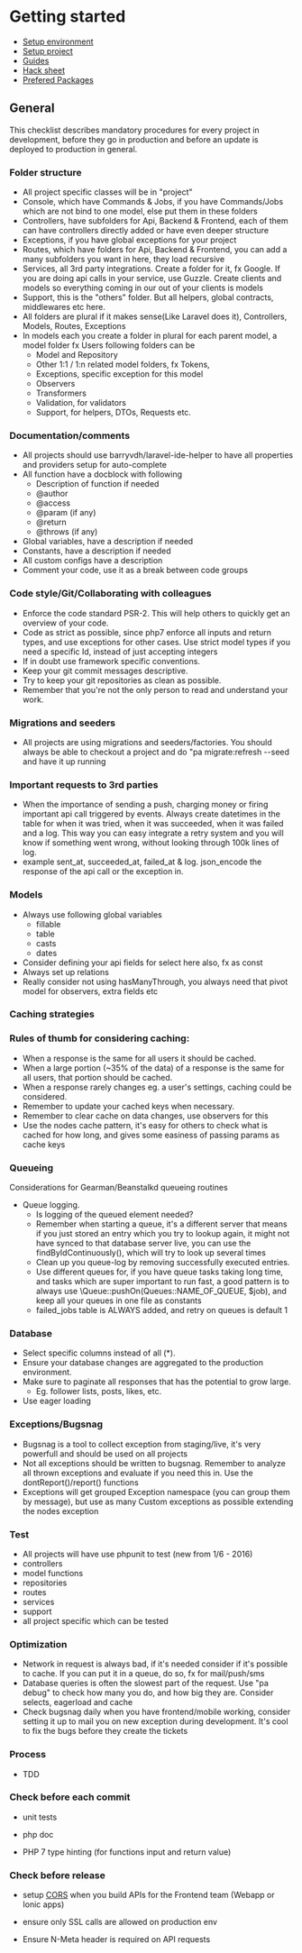 # Getting started
 - [Setup environment](https://github.com/nodes-php/readme/blob/master/Guides/Setup/setup-local-environment.md)
 - [Setup project](https://github.com/nodes-php/readme/blob/master/Guides/Setup/setup-project.md)
 - [Guides](https://github.com/nodes-php/readme/tree/master/Guides)
 - [Hack sheet](https://github.com/nodes-php/readme/blob/master/hack-sheet.md)
 - [Prefered Packages](https://github.com/nodes-php/readme/blob/master/prefered-packages.md)

## General

This checklist describes mandatory procedures for every project in development, before they go in production and before an update is deployed to production in general.

### Folder structure

- All project specific classes will be in &quot;project&quot;
- Console, which have Commands &amp; Jobs, if you have Commands/Jobs which are not bind to one model, else put them in these folders
- Controllers, have subfolders for Api, Backend &amp; Frontend, each of them can have controllers directly added or have even deeper structure
- Exceptions, if you have global exceptions for your project
- Routes, which have folders for Api, Backend &amp; Frontend, you can add a many subfolders you want in here, they load recursive
- Services, all 3rd party integrations. Create a folder for it, fx Google. If you are doing api calls in your service, use Guzzle. Create clients and models so everything coming in our out of your clients is models
- Support, this is the &quot;others&quot; folder. But all helpers, global contracts, middlewares etc here.
- All folders are plural if it makes sense(Like Laravel does it), Controllers, Models, Routes, Exceptions
- In models each you create a folder in plural for each parent model, a model folder fx Users following folders can be
  - Model and Repository
  - Other 1:1 / 1:n related model folders, fx Tokens,
  - Exceptions, specific exception for this model
  - Observers
  - Transformers
  - Validation, for validators
  - Support, for helpers, DTOs, Requests etc.

### Documentation/comments

- All projects should use barryvdh/laravel-ide-helper to have all properties and providers setup for auto-complete
- All function have a docblock with following
  - Description of function if needed
  - @author
  - @access
  - @param (if any)
  - @return
  - @throws (if any)
- Global variables, have a description if needed
- Constants, have a description if needed
- All custom configs have a description
- Comment your code, use it as a break between code groups

### Code style/Git/Collaborating with colleagues

- Enforce the code standard PSR-2. This will help others to quickly get an overview of your code.
- Code as strict as possible, since php7 enforce all inputs and return types, and use exceptions for other cases. Use strict model types if you need a specific Id, instead of just accepting integers
- If in doubt use framework specific conventions.
- Keep your git commit messages descriptive.
- Try to keep your git repositories as clean as possible.
- Remember that you&#39;re not the only person to read and understand your work.

### Migrations and seeders

- All projects are using migrations and seeders/factories. You should always be able to checkout a project and do &quot;pa migrate:refresh --seed and have it up running

### Important requests to 3rd parties

- When the importance of sending a push, charging money or firing important api call triggered by events. Always create datetimes in the table for when it was tried, when it was succeeded, when it was failed and a log. This way you can easy integrate a retry system and you will know if something went wrong, without looking through 100k lines of log.
- example sent\_at, succeeded\_at, failed\_at &amp; log. json\_encode the response of the api call or the exception in.

### Models

- Always use following global variables
  - fillable
  - table
  - casts
  - dates
- Consider defining your api fields for select here also, fx as const
- Always set up relations
- Really consider not using hasManyThrough, you always need that pivot model for observers, extra fields etc

### Caching strategies

### Rules of thumb for considering caching:

- When a response is the same for all users it should be cached.
- When a large portion (~35% of the data) of a response is the same for all users, that portion should be cached.
- When a response rarely changes eg. a user&#39;s settings, caching could be considered.
- Remember to update your cached keys when necessary.
- Remember to clear cache on data changes, use observers for this
- Use the nodes cache pattern, it&#39;s easy for others to check what is cached for how long, and gives some easiness of passing params as cache keys

### Queueing

Considerations for Gearman/Beanstalkd queueing routines

- Queue logging.
  - Is logging of the queued element needed?
  - Remember when starting a queue, it&#39;s a different server that means if you just stored an entry which you try to lookup again, it might not have synced to that database server live, you can use the findByIdContinuously(), which will try to look up several times
  - Clean up you queue-log by removing successfully executed entries.
  - Use different queues for, if you have queue tasks taking long time, and tasks which are super important to run fast, a good pattern is to always use \Queue::pushOn(Queues::NAME\_OF\_QUEUE, $job), and keep all your queues in one file as constants
  - failed\_jobs table is ALWAYS added, and retry on queues is default 1

### Database

- Select specific columns instead of all (\*).
- Ensure your database changes are aggregated to the production environment.
- Make sure to paginate all responses that has the potential to grow large.
  - Eg. follower lists, posts, likes, etc.
- Use eager loading

### Exceptions/Bugsnag

- Bugsnag is a tool to collect exception from staging/live, it&#39;s very powerfull and should be used on all projects
- Not all exceptions should be written to bugsnag. Remember to analyze all thrown exceptions and evaluate if you need this in. Use the dontReport()/report() functions
- Exceptions will get grouped Exception namespace (you can group them by message), but use as many Custom exceptions as possible extending the nodes exception

### Test

- All projects will have use phpunit to test (new from 1/6 - 2016)
 - controllers
 - model functions
 - repositories
 - routes
 - services
 - support
 - all project specific which can be tested

### Optimization

- Network in request is always bad, if it&#39;s needed consider if it&#39;s possible to cache. If you can put it in a queue, do so, fx for mail/push/sms
- Database queries is often the slowest part of the request. Use &quot;pa debug&quot; to check how many you do, and how big they are. Consider selects, eagerload and cache
- Check bugsnag daily when you have frontend/mobile working, consider setting it up to mail you on new exception during development. It&#39;s cool to fix the bugs before they create the tickets

### Process 

- TDD

### Check before each commit

- unit tests

- php doc

- PHP 7 type hinting (for functions input and return value)

### Check before release

- setup [CORS](https://github.com/nodes-php/readme/blob/master/Guides/cors.md) when you build APIs for the Frontend team (Webapp or Ionic apps) 

- ensure only SSL calls are allowed on production env

- Ensure N-Meta header is required on API requests
